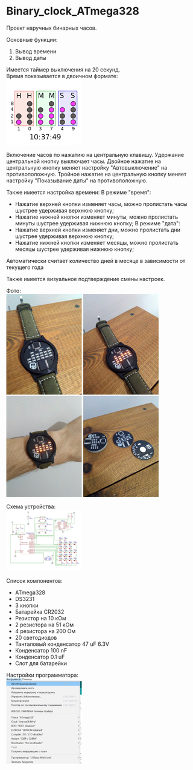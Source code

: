 # Binary_clock_ATmega328

Проект наручных бинарных часов.

Основные функции:
1) Вывод времени
2) Вывод даты

Имеется таймер выключения на 20 секунд.</br>
Время показывается в двоичном формате:
</br>
<img src="Files/Скриншот 30-03-2020 145736.png" alt="drawing" width="200"/>

Включение часов по нажатию на центральную клавишу.
Удержание центральной кнопку выключает часы.
Двойное нажатие на центральную кнопку меняет настройку "Автовыключение" на противоположную.
Тройное нажатие на центральную кнопку меняет настройку "Показывание даты" на противоположную.

Также имеется настройка времени:
В режиме "время":
+ Нажатие верхней кнопки изменяет часы, можно пролистать часы шустрее удерживая верхнюю кнопку;
+ Нажатие нижней кнопки изменяет минуты, можно пролистать минуты шустрее удерживая нижнюю кнопку;
В режиме "дата":
+ Нажатие верхней кнопки изменяет дни, можно пролистать дни шустрее удерживая верхнюю кнопку;
+ Нажатие нижней кнопки изменяет месяцы, можно пролистать месяцы шустрее удерживая нижнюю кнопку;

Автоматически считает количество дней в месяце в зависимости от текущего года

Также имеется визуальное подтверждение смены настроек.

Фото:
</br>
<img src="Files/IMG_20230420_185343_1.jpg" alt="drawing" width="200"/>
<img src="Files/IMG_20230420_185419_1.jpg" alt="drawing" width="200"/>
<img src="Files/IMG_20230420_185502.jpg" alt="drawing" width="200"/>
<img src="Files/IMG_20230420_190427_1.jpg" alt="drawing" width="200"/>

Схема устройства:
</br>
<img src="Files/Schematic_watch_2020-05-19_18-24-40-1.png" alt="drawing" width="200"/>

Список компонентов:
+ ATmega328
+ DS3231
+ 3 кнопки
+ Батарейка CR2032
+ Резистор на 10 кОм
+ 2 резистора на 51 кОм
+ 4 резистора на 200 Ом
+ 20 светодиодов 
+ Танталовый конденсатор 47 uF 6.3V
+ Конденсатор 100 nF
+ Конденсатор 0.1 uF
+ Слот для батарейки

Настройки программатора:
</br>
<img src="Files/Настройки программатора.png" alt="drawing" width="200"/>

